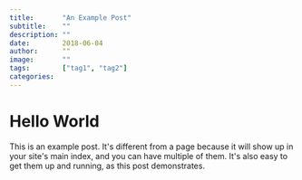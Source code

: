 ```yaml
---
title:       "An Example Post"
subtitle:    ""
description: ""
date:        2018-06-04
author:      ""
image:       ""
tags:        ["tag1", "tag2"]
categories:  
---
```


# Hello World

This is an example post. It's different from a page because it will show up in your site's main index, and you can have multiple of them. It's also easy to get them up and running, as this post demonstrates.